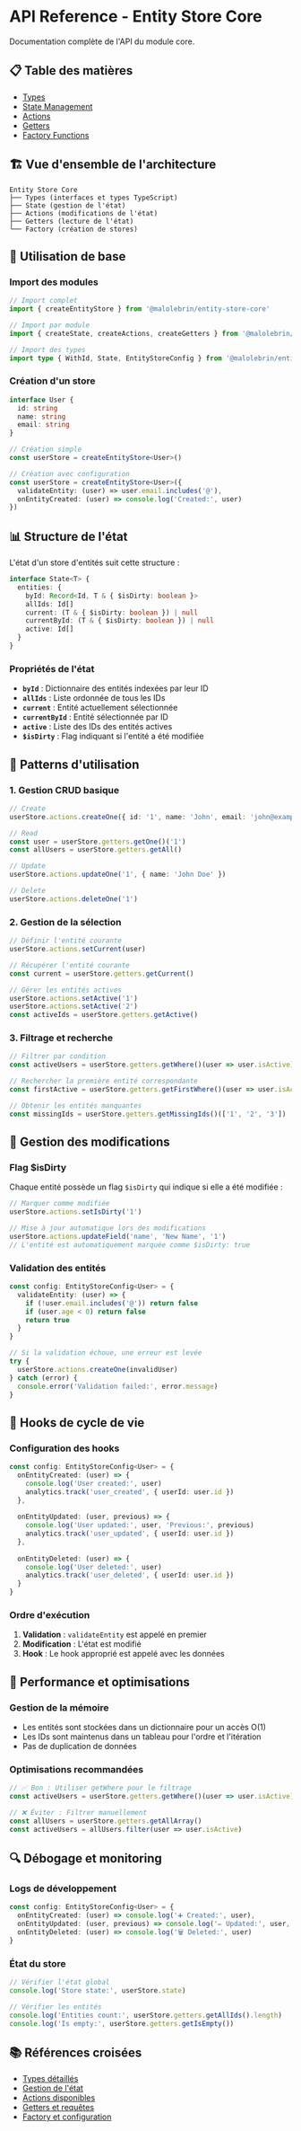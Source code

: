 # API Reference - Entity Store Core

Documentation complète de l'API du module core.

## 📋 Table des matières

- [Types](./types.md)
- [State Management](./state.md)
- [Actions](./actions.md)
- [Getters](./getters.md)
- [Factory Functions](./factory.md)

## 🏗️ Vue d'ensemble de l'architecture

```
Entity Store Core
├── Types (interfaces et types TypeScript)
├── State (gestion de l'état)
├── Actions (modifications de l'état)
├── Getters (lecture de l'état)
└── Factory (création de stores)
```

## 🔧 Utilisation de base

### Import des modules

```typescript
// Import complet
import { createEntityStore } from '@malolebrin/entity-store-core'

// Import par module
import { createState, createActions, createGetters } from '@malolebrin/entity-store-core'

// Import des types
import type { WithId, State, EntityStoreConfig } from '@malolebrin/entity-store-core'
```

### Création d'un store

```typescript
interface User {
  id: string
  name: string
  email: string
}

// Création simple
const userStore = createEntityStore<User>()

// Création avec configuration
const userStore = createEntityStore<User>({
  validateEntity: (user) => user.email.includes('@'),
  onEntityCreated: (user) => console.log('Created:', user)
})
```

## 📊 Structure de l'état

L'état d'un store d'entités suit cette structure :

```typescript
interface State<T> {
  entities: {
    byId: Record<Id, T & { $isDirty: boolean }>
    allIds: Id[]
    current: (T & { $isDirty: boolean }) | null
    currentById: (T & { $isDirty: boolean }) | null
    active: Id[]
  }
}
```

### Propriétés de l'état

- **`byId`** : Dictionnaire des entités indexées par leur ID
- **`allIds`** : Liste ordonnée de tous les IDs
- **`current`** : Entité actuellement sélectionnée
- **`currentById`** : Entité sélectionnée par ID
- **`active`** : Liste des IDs des entités actives
- **`$isDirty`** : Flag indiquant si l'entité a été modifiée

## 🎯 Patterns d'utilisation

### 1. Gestion CRUD basique

```typescript
// Create
userStore.actions.createOne({ id: '1', name: 'John', email: 'john@example.com' })

// Read
const user = userStore.getters.getOne()('1')
const allUsers = userStore.getters.getAll()

// Update
userStore.actions.updateOne('1', { name: 'John Doe' })

// Delete
userStore.actions.deleteOne('1')
```

### 2. Gestion de la sélection

```typescript
// Définir l'entité courante
userStore.actions.setCurrent(user)

// Récupérer l'entité courante
const current = userStore.getters.getCurrent()

// Gérer les entités actives
userStore.actions.setActive('1')
userStore.actions.setActive('2')
const activeIds = userStore.getters.getActive()
```

### 3. Filtrage et recherche

```typescript
// Filtrer par condition
const activeUsers = userStore.getters.getWhere()(user => user.isActive)

// Rechercher la première entité correspondante
const firstActive = userStore.getters.getFirstWhere()(user => user.isActive)

// Obtenir les entités manquantes
const missingIds = userStore.getters.getMissingIds()(['1', '2', '3'])
```

## 🔄 Gestion des modifications

### Flag $isDirty

Chaque entité possède un flag `$isDirty` qui indique si elle a été modifiée :

```typescript
// Marquer comme modifiée
userStore.actions.setIsDirty('1')

// Mise à jour automatique lors des modifications
userStore.actions.updateField('name', 'New Name', '1')
// L'entité est automatiquement marquée comme $isDirty: true
```

### Validation des entités

```typescript
const config: EntityStoreConfig<User> = {
  validateEntity: (user) => {
    if (!user.email.includes('@')) return false
    if (user.age < 0) return false
    return true
  }
}

// Si la validation échoue, une erreur est levée
try {
  userStore.actions.createOne(invalidUser)
} catch (error) {
  console.error('Validation failed:', error.message)
}
```

## 🎣 Hooks de cycle de vie

### Configuration des hooks

```typescript
const config: EntityStoreConfig<User> = {
  onEntityCreated: (user) => {
    console.log('User created:', user)
    analytics.track('user_created', { userId: user.id })
  },
  
  onEntityUpdated: (user, previous) => {
    console.log('User updated:', user, 'Previous:', previous)
    analytics.track('user_updated', { userId: user.id })
  },
  
  onEntityDeleted: (user) => {
    console.log('User deleted:', user)
    analytics.track('user_deleted', { userId: user.id })
  }
}
```

### Ordre d'exécution

1. **Validation** : `validateEntity` est appelé en premier
2. **Modification** : L'état est modifié
3. **Hook** : Le hook approprié est appelé avec les données

## 🚀 Performance et optimisations

### Gestion de la mémoire

- Les entités sont stockées dans un dictionnaire pour un accès O(1)
- Les IDs sont maintenus dans un tableau pour l'ordre et l'itération
- Pas de duplication de données

### Optimisations recommandées

```typescript
// ✅ Bon : Utiliser getWhere pour le filtrage
const activeUsers = userStore.getters.getWhere()(user => user.isActive)

// ❌ Éviter : Filtrer manuellement
const allUsers = userStore.getters.getAllArray()
const activeUsers = allUsers.filter(user => user.isActive)
```

## 🔍 Débogage et monitoring

### Logs de développement

```typescript
const config: EntityStoreConfig<User> = {
  onEntityCreated: (user) => console.log('➕ Created:', user),
  onEntityUpdated: (user, previous) => console.log('✏️ Updated:', user, '←', previous),
  onEntityDeleted: (user) => console.log('🗑️ Deleted:', user)
}
```

### État du store

```typescript
// Vérifier l'état global
console.log('Store state:', userStore.state)

// Vérifier les entités
console.log('Entities count:', userStore.getters.getAllIds().length)
console.log('Is empty:', userStore.getters.getIsEmpty())
```

## 📚 Références croisées

- [Types détaillés](./types.md)
- [Gestion de l'état](./state.md)
- [Actions disponibles](./actions.md)
- [Getters et requêtes](./getters.md)
- [Factory et configuration](./factory.md)
